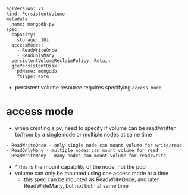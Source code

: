 ```
apiVersion: v1
kind: PersistentVolume
metadata:
  name: mongodb-pv
spec:
  capacity: 
    storage: 1Gi
  accessModes:
    - ReadWriteOnce
    - ReadOnlyMany
  persistentVolumeReclaimPolicy: Retain
  gcePersistentDisk:
    pdName: mongodb
    fsType: ext4
```
- persistent volume resource requires specifying `access mode`

# access mode
- when creating a pv, need to specify if volume can be read/written to/from by a single node or multiple nodes at same time
```
- ReadWriteOnce - only single node can mount volume for write/read
- ReadOnlyMany - multiple nodes can mount volume for read
- ReadWriteMany - many nodes can mount volume for read/write
```
- ^ this is the mount capability of the node, not the pod
- volume can only be mounted using one access mode at a time
    - this spec can be mounted as ReadWriteOnce, and later ReadWriteMany, but not both at same time
